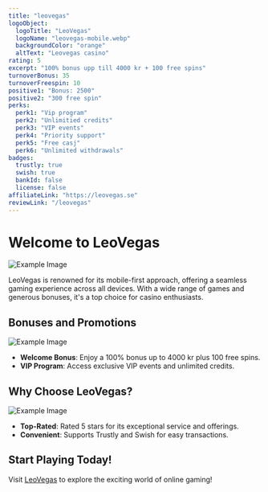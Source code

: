 ```yaml
---
title: "leovegas"
logoObject:
  logoTitle: "LeoVegas"
  logoName: "leovegas-mobile.webp"
  backgroundColor: "orange"
  altText: "Leovegas casino"
rating: 5
excerpt: "100% bonus upp till 4000 kr + 100 free spins"
turnoverBonus: 35
turnoverFreespin: 10
positive1: "Bonus: 2500"
positive2: "300 free spin"
perks:
  perk1: "Vip program"
  perk2: "Unlimitied credits"
  perk3: "VIP events"
  perk4: "Priority support"
  perk5: "Free casj"
  perk6: "Unlimited withdrawals"
badges:
  trustly: true
  swish: true
  bankId: false
  license: false
affiliateLink: "https://leovegas.se"
reviewLink: "/leovegas"
---
```

# Welcome to LeoVegas
![Example Image](/images/logos/LeoVegas/leovegas-mobile.webp)

LeoVegas is renowned for its mobile-first approach, offering a seamless gaming experience across all devices. With a wide range of games and generous bonuses, it's a top choice for casino enthusiasts.

## Bonuses and Promotions
![Example Image](/images/logos/LeoVegas/leovegas-mobile.webp)

- **Welcome Bonus**: Enjoy a 100% bonus up to 4000 kr plus 100 free spins.
- **VIP Program**: Access exclusive VIP events and unlimited credits.

## Why Choose LeoVegas?
![Example Image](/images/logos/LeoVegas/leovegas-mobile.webp)

- **Top-Rated**: Rated 5 stars for its exceptional service and offerings.
- **Convenient**: Supports Trustly and Swish for easy transactions.

## Start Playing Today!

Visit [LeoVegas](https://leovegas.se) to explore the exciting world of online gaming!
